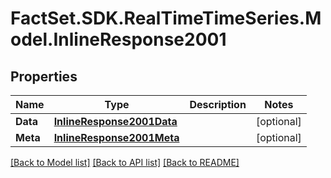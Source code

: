 # FactSet.SDK.RealTimeTimeSeries.Model.InlineResponse2001

## Properties

Name | Type | Description | Notes
------------ | ------------- | ------------- | -------------
**Data** | [**InlineResponse2001Data**](InlineResponse2001Data.md) |  | [optional] 
**Meta** | [**InlineResponse2001Meta**](InlineResponse2001Meta.md) |  | [optional] 

[[Back to Model list]](../README.md#documentation-for-models) [[Back to API list]](../README.md#documentation-for-api-endpoints) [[Back to README]](../README.md)


